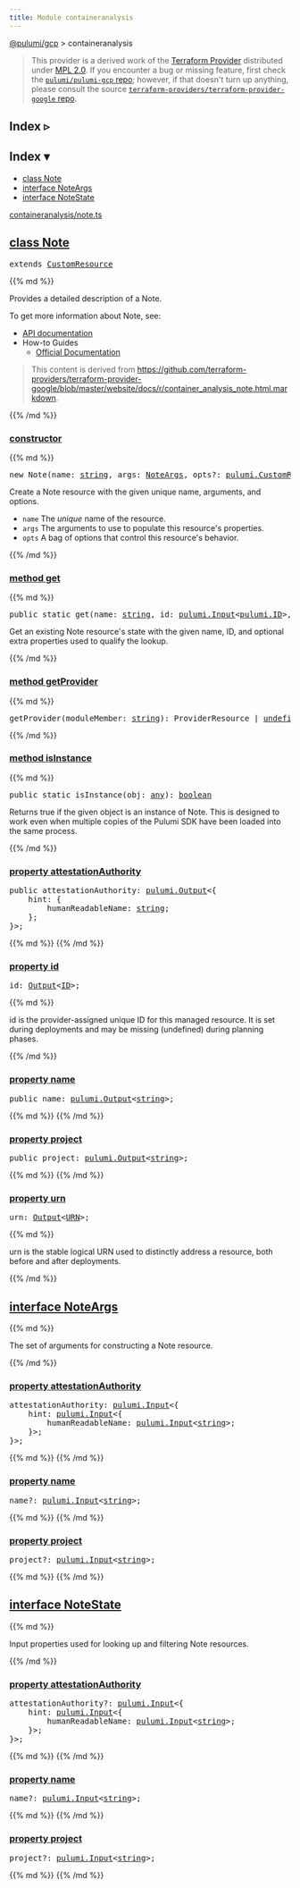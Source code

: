 ```yaml
---
title: Module containeranalysis
---
```


<!-- WARNING: this page was generated by a tool. Do not edit it by hand. -->
<!-- To change it, please see https://github.com/pulumi/docs/tree/master/tools/tscdocgen. -->

<a href="../">@pulumi/gcp</a> &gt; containeranalysis

> This provider is a derived work of the [Terraform Provider](https://github.com/terraform-providers/terraform-provider-google)
> distributed under [MPL 2.0](https://www.mozilla.org/en-US/MPL/2.0/). If you encounter a bug or missing feature,
> first check the [`pulumi/pulumi-gcp` repo](https://github.com/pulumi/pulumi-gcp/issues); however, if that doesn't turn up anything,
> please consult the source [`terraform-providers/terraform-provider-google` repo](https://github.com/terraform-providers/terraform-provider-google/issues).



<div class="toggleVisible">
<div class="collapsed">
<h2 class="pdoc-module-header toggleButton" title="Click to show Index">Index ▹</h2>
</div>
<div class="expanded">
<h2 class="pdoc-module-header toggleButton" title="Click to hide Index">Index ▾</h2>
<div class="pdoc-module-contents">
<ul>
<li><a href="#Note">class Note</a></li>
<li><a href="#NoteArgs">interface NoteArgs</a></li>
<li><a href="#NoteState">interface NoteState</a></li>
</ul>

<a href="https://github.com/pulumi/pulumi-gcp/blob/e0c4a091bee188617832b38acaf43fc66101bbac/sdk/nodejs/containeranalysis/note.ts">containeranalysis/note.ts</a> 
</div>
</div>
</div>


<h2 class="pdoc-module-header" id="Note">
<a class="pdoc-member-name" href="https://github.com/pulumi/pulumi-gcp/blob/e0c4a091bee188617832b38acaf43fc66101bbac/sdk/nodejs/containeranalysis/note.ts#L18">class <b>Note</b></a>
</h2>
<div class="pdoc-module-contents">
<pre class="highlight"><span class='kd'>extends</span> <a href='/docs/reference/pkg/nodejs/pulumi/pulumi/#CustomResource'>CustomResource</a></pre>
{{% md %}}

Provides a detailed description of a Note.

To get more information about Note, see:

* [API documentation](https://cloud.google.com/container-analysis/api/reference/rest/)
* How-to Guides
    * [Official Documentation](https://cloud.google.com/container-analysis/)

> This content is derived from https://github.com/terraform-providers/terraform-provider-google/blob/master/website/docs/r/container_analysis_note.html.markdown.

{{% /md %}}
<h3 class="pdoc-member-header" id="Note-constructor">
<a class="pdoc-child-name" href="https://github.com/pulumi/pulumi-gcp/blob/e0c4a091bee188617832b38acaf43fc66101bbac/sdk/nodejs/containeranalysis/note.ts#L47"> <b>constructor</b></a>
</h3>
<div class="pdoc-member-contents">
{{% md %}}

<pre class="highlight"><span class='kd'></span><span class='kd'>new</span> Note(name: <span class='kd'><a href='https://developer.mozilla.org/en-US/docs/Web/JavaScript/Reference/Global_Objects/String'>string</a></span>, args: <a href='#NoteArgs'>NoteArgs</a>, opts?: <a href='/docs/reference/pkg/nodejs/pulumi/pulumi/#CustomResourceOptions'>pulumi.CustomResourceOptions</a>)</pre>


Create a Note resource with the given unique name, arguments, and options.

* `name` The _unique_ name of the resource.
* `args` The arguments to use to populate this resource&#39;s properties.
* `opts` A bag of options that control this resource&#39;s behavior.

{{% /md %}}
</div>
<h3 class="pdoc-member-header" id="Note-get">
<a class="pdoc-child-name" href="https://github.com/pulumi/pulumi-gcp/blob/e0c4a091bee188617832b38acaf43fc66101bbac/sdk/nodejs/containeranalysis/note.ts#L27">method <b>get</b></a>
</h3>
<div class="pdoc-member-contents">
{{% md %}}

<pre class="highlight"><span class='kd'>public static </span>get(name: <span class='kd'><a href='https://developer.mozilla.org/en-US/docs/Web/JavaScript/Reference/Global_Objects/String'>string</a></span>, id: <a href='/docs/reference/pkg/nodejs/pulumi/pulumi/#Input'>pulumi.Input</a>&lt;<a href='/docs/reference/pkg/nodejs/pulumi/pulumi/#ID'>pulumi.ID</a>&gt;, state?: <a href='#NoteState'>NoteState</a>, opts?: <a href='/docs/reference/pkg/nodejs/pulumi/pulumi/#CustomResourceOptions'>pulumi.CustomResourceOptions</a>): <a href='#Note'>Note</a></pre>


Get an existing Note resource's state with the given name, ID, and optional extra
properties used to qualify the lookup.

{{% /md %}}
</div>
<h3 class="pdoc-member-header" id="Note-getProvider">
<a class="pdoc-child-name" href="https://github.com/pulumi/pulumi-gcp/blob/e0c4a091bee188617832b38acaf43fc66101bbac/sdk/nodejs/node_modules/@pulumi/pulumi/resource.d.ts#L19">method <b>getProvider</b></a>
</h3>
<div class="pdoc-member-contents">
{{% md %}}

<pre class="highlight"><span class='kd'></span>getProvider(moduleMember: <span class='kd'><a href='https://developer.mozilla.org/en-US/docs/Web/JavaScript/Reference/Global_Objects/String'>string</a></span>): ProviderResource | <span class='kd'><a href='https://developer.mozilla.org/en-US/docs/Web/JavaScript/Reference/Global_Objects/undefined'>undefined</a></span></pre>

{{% /md %}}
</div>
<h3 class="pdoc-member-header" id="Note-isInstance">
<a class="pdoc-child-name" href="https://github.com/pulumi/pulumi-gcp/blob/e0c4a091bee188617832b38acaf43fc66101bbac/sdk/nodejs/containeranalysis/note.ts#L38">method <b>isInstance</b></a>
</h3>
<div class="pdoc-member-contents">
{{% md %}}

<pre class="highlight"><span class='kd'>public static </span>isInstance(obj: <span class='kd'><a href='https://www.typescriptlang.org/docs/handbook/basic-types.html#any'>any</a></span>): <span class='kd'><a href='https://developer.mozilla.org/en-US/docs/Web/JavaScript/Reference/Global_Objects/Boolean'>boolean</a></span></pre>


Returns true if the given object is an instance of Note.  This is designed to work even
when multiple copies of the Pulumi SDK have been loaded into the same process.

{{% /md %}}
</div>
<h3 class="pdoc-member-header" id="Note-attestationAuthority">
<a class="pdoc-child-name" href="https://github.com/pulumi/pulumi-gcp/blob/e0c4a091bee188617832b38acaf43fc66101bbac/sdk/nodejs/containeranalysis/note.ts#L45">property <b>attestationAuthority</b></a>
</h3>
<div class="pdoc-member-contents">
<pre class="highlight"><span class='kd'>public </span>attestationAuthority: <a href='/docs/reference/pkg/nodejs/pulumi/pulumi/#Output'>pulumi.Output</a>&lt;{
    hint: {
        humanReadableName: <span class='kd'><a href='https://developer.mozilla.org/en-US/docs/Web/JavaScript/Reference/Global_Objects/String'>string</a></span>;
    };
}&gt;;</pre>
{{% md %}}
{{% /md %}}
</div>
<h3 class="pdoc-member-header" id="Note-id">
<a class="pdoc-child-name" href="https://github.com/pulumi/pulumi-gcp/blob/e0c4a091bee188617832b38acaf43fc66101bbac/sdk/nodejs/node_modules/@pulumi/pulumi/resource.d.ts#L212">property <b>id</b></a>
</h3>
<div class="pdoc-member-contents">
<pre class="highlight"><span class='kd'></span>id: <a href='/docs/reference/pkg/nodejs/pulumi/pulumi/#Output'>Output</a>&lt;<a href='/docs/reference/pkg/nodejs/pulumi/pulumi/#ID'>ID</a>&gt;;</pre>
{{% md %}}

id is the provider-assigned unique ID for this managed resource.  It is set during
deployments and may be missing (undefined) during planning phases.

{{% /md %}}
</div>
<h3 class="pdoc-member-header" id="Note-name">
<a class="pdoc-child-name" href="https://github.com/pulumi/pulumi-gcp/blob/e0c4a091bee188617832b38acaf43fc66101bbac/sdk/nodejs/containeranalysis/note.ts#L46">property <b>name</b></a>
</h3>
<div class="pdoc-member-contents">
<pre class="highlight"><span class='kd'>public </span>name: <a href='/docs/reference/pkg/nodejs/pulumi/pulumi/#Output'>pulumi.Output</a>&lt;<span class='kd'><a href='https://developer.mozilla.org/en-US/docs/Web/JavaScript/Reference/Global_Objects/String'>string</a></span>&gt;;</pre>
{{% md %}}
{{% /md %}}
</div>
<h3 class="pdoc-member-header" id="Note-project">
<a class="pdoc-child-name" href="https://github.com/pulumi/pulumi-gcp/blob/e0c4a091bee188617832b38acaf43fc66101bbac/sdk/nodejs/containeranalysis/note.ts#L47">property <b>project</b></a>
</h3>
<div class="pdoc-member-contents">
<pre class="highlight"><span class='kd'>public </span>project: <a href='/docs/reference/pkg/nodejs/pulumi/pulumi/#Output'>pulumi.Output</a>&lt;<span class='kd'><a href='https://developer.mozilla.org/en-US/docs/Web/JavaScript/Reference/Global_Objects/String'>string</a></span>&gt;;</pre>
{{% md %}}
{{% /md %}}
</div>
<h3 class="pdoc-member-header" id="Note-urn">
<a class="pdoc-child-name" href="https://github.com/pulumi/pulumi-gcp/blob/e0c4a091bee188617832b38acaf43fc66101bbac/sdk/nodejs/node_modules/@pulumi/pulumi/resource.d.ts#L17">property <b>urn</b></a>
</h3>
<div class="pdoc-member-contents">
<pre class="highlight"><span class='kd'></span>urn: <a href='/docs/reference/pkg/nodejs/pulumi/pulumi/#Output'>Output</a>&lt;<a href='/docs/reference/pkg/nodejs/pulumi/pulumi/#URN'>URN</a>&gt;;</pre>
{{% md %}}

urn is the stable logical URN used to distinctly address a resource, both before and after
deployments.

{{% /md %}}
</div>
</div>
<h2 class="pdoc-module-header" id="NoteArgs">
<a class="pdoc-member-name" href="https://github.com/pulumi/pulumi-gcp/blob/e0c4a091bee188617832b38acaf43fc66101bbac/sdk/nodejs/containeranalysis/note.ts#L96">interface <b>NoteArgs</b></a>
</h2>
<div class="pdoc-module-contents">
{{% md %}}

The set of arguments for constructing a Note resource.

{{% /md %}}
<h3 class="pdoc-member-header" id="NoteArgs-attestationAuthority">
<a class="pdoc-child-name" href="https://github.com/pulumi/pulumi-gcp/blob/e0c4a091bee188617832b38acaf43fc66101bbac/sdk/nodejs/containeranalysis/note.ts#L97">property <b>attestationAuthority</b></a>
</h3>
<div class="pdoc-member-contents">
<pre class="highlight"><span class='kd'></span>attestationAuthority: <a href='/docs/reference/pkg/nodejs/pulumi/pulumi/#Input'>pulumi.Input</a>&lt;{
    hint: <a href='/docs/reference/pkg/nodejs/pulumi/pulumi/#Input'>pulumi.Input</a>&lt;{
        humanReadableName: <a href='/docs/reference/pkg/nodejs/pulumi/pulumi/#Input'>pulumi.Input</a>&lt;<span class='kd'><a href='https://developer.mozilla.org/en-US/docs/Web/JavaScript/Reference/Global_Objects/String'>string</a></span>&gt;;
    }&gt;;
}&gt;;</pre>
{{% md %}}
{{% /md %}}
</div>
<h3 class="pdoc-member-header" id="NoteArgs-name">
<a class="pdoc-child-name" href="https://github.com/pulumi/pulumi-gcp/blob/e0c4a091bee188617832b38acaf43fc66101bbac/sdk/nodejs/containeranalysis/note.ts#L98">property <b>name</b></a>
</h3>
<div class="pdoc-member-contents">
<pre class="highlight"><span class='kd'></span>name?: <a href='/docs/reference/pkg/nodejs/pulumi/pulumi/#Input'>pulumi.Input</a>&lt;<span class='kd'><a href='https://developer.mozilla.org/en-US/docs/Web/JavaScript/Reference/Global_Objects/String'>string</a></span>&gt;;</pre>
{{% md %}}
{{% /md %}}
</div>
<h3 class="pdoc-member-header" id="NoteArgs-project">
<a class="pdoc-child-name" href="https://github.com/pulumi/pulumi-gcp/blob/e0c4a091bee188617832b38acaf43fc66101bbac/sdk/nodejs/containeranalysis/note.ts#L99">property <b>project</b></a>
</h3>
<div class="pdoc-member-contents">
<pre class="highlight"><span class='kd'></span>project?: <a href='/docs/reference/pkg/nodejs/pulumi/pulumi/#Input'>pulumi.Input</a>&lt;<span class='kd'><a href='https://developer.mozilla.org/en-US/docs/Web/JavaScript/Reference/Global_Objects/String'>string</a></span>&gt;;</pre>
{{% md %}}
{{% /md %}}
</div>
</div>
<h2 class="pdoc-module-header" id="NoteState">
<a class="pdoc-member-name" href="https://github.com/pulumi/pulumi-gcp/blob/e0c4a091bee188617832b38acaf43fc66101bbac/sdk/nodejs/containeranalysis/note.ts#L87">interface <b>NoteState</b></a>
</h2>
<div class="pdoc-module-contents">
{{% md %}}

Input properties used for looking up and filtering Note resources.

{{% /md %}}
<h3 class="pdoc-member-header" id="NoteState-attestationAuthority">
<a class="pdoc-child-name" href="https://github.com/pulumi/pulumi-gcp/blob/e0c4a091bee188617832b38acaf43fc66101bbac/sdk/nodejs/containeranalysis/note.ts#L88">property <b>attestationAuthority</b></a>
</h3>
<div class="pdoc-member-contents">
<pre class="highlight"><span class='kd'></span>attestationAuthority?: <a href='/docs/reference/pkg/nodejs/pulumi/pulumi/#Input'>pulumi.Input</a>&lt;{
    hint: <a href='/docs/reference/pkg/nodejs/pulumi/pulumi/#Input'>pulumi.Input</a>&lt;{
        humanReadableName: <a href='/docs/reference/pkg/nodejs/pulumi/pulumi/#Input'>pulumi.Input</a>&lt;<span class='kd'><a href='https://developer.mozilla.org/en-US/docs/Web/JavaScript/Reference/Global_Objects/String'>string</a></span>&gt;;
    }&gt;;
}&gt;;</pre>
{{% md %}}
{{% /md %}}
</div>
<h3 class="pdoc-member-header" id="NoteState-name">
<a class="pdoc-child-name" href="https://github.com/pulumi/pulumi-gcp/blob/e0c4a091bee188617832b38acaf43fc66101bbac/sdk/nodejs/containeranalysis/note.ts#L89">property <b>name</b></a>
</h3>
<div class="pdoc-member-contents">
<pre class="highlight"><span class='kd'></span>name?: <a href='/docs/reference/pkg/nodejs/pulumi/pulumi/#Input'>pulumi.Input</a>&lt;<span class='kd'><a href='https://developer.mozilla.org/en-US/docs/Web/JavaScript/Reference/Global_Objects/String'>string</a></span>&gt;;</pre>
{{% md %}}
{{% /md %}}
</div>
<h3 class="pdoc-member-header" id="NoteState-project">
<a class="pdoc-child-name" href="https://github.com/pulumi/pulumi-gcp/blob/e0c4a091bee188617832b38acaf43fc66101bbac/sdk/nodejs/containeranalysis/note.ts#L90">property <b>project</b></a>
</h3>
<div class="pdoc-member-contents">
<pre class="highlight"><span class='kd'></span>project?: <a href='/docs/reference/pkg/nodejs/pulumi/pulumi/#Input'>pulumi.Input</a>&lt;<span class='kd'><a href='https://developer.mozilla.org/en-US/docs/Web/JavaScript/Reference/Global_Objects/String'>string</a></span>&gt;;</pre>
{{% md %}}
{{% /md %}}
</div>
</div>
